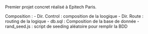 Premier projet concret réalisé à Epitech Paris. 

Composition : 
      - Dir. Control : composition de la loogique 
      - Dir. Route : routing de la logique 
      - db.sql : Composition de la base de donnée 
      - rand_seed.js : script de seeding aléatoire pour remplir la BDD
